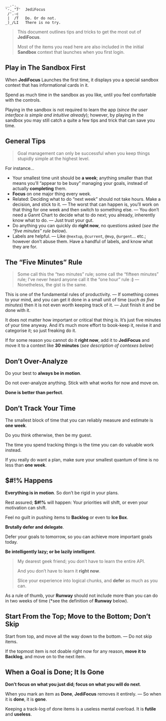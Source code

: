 ```text
__.-._
'-._"7'  JediFocus
 /'.-c
 |  /T   Do. Or do not.
_)_/LI   There is no try.
```

> This document outlines tips and tricks to get the most out of **JediFocus**.
>
> Most of the items you read here are also included in the initial **Sandbox** context that launches when you first login.

## Play in The Sandbox First

When **JediFocus** Launches the first time, it displays you a special sandbox context that has informational cards in it.

Spend as much time in the sandbox as you like, until you feel comfortable with the controls.

Playing in the sandbox is not required to learn the app (*since the user interface is simple and intuitive already*); however, by playing in the sandbox you may still catch a quite a few tips and trick that can save you time.

## General Tips

> Goal management can only be successful when you keep things stupidly simple at the highest level.

For instance…

* Your smallest time unit should be **a week**; anything smaller than that means you’ll “appear to be busy” managing your goals, instead of actually **completing** them.
* **Focus** on one major thing every week.
* Related: Deciding what to do “next week” should not take hours. Make a decision, and stick to it. — The worst that can happen is, you’ll work on that thing for one week and then switch to something else. — You don’t need a Gannt Chart to decide what to do next; you already, inherently know what to do. — Just trust your gut.
* Do anything you can quickly do **right now**, no questions asked (*see the “five minutes” rule below*).
* Labels are helpful. — Like `@nextup`, `@current`, `@mvp`, `@urgent`… etc.; however don’t abuse them. Have a handful of labels, and know what they are for.


## The “Five Minutes” Rule

> Some call this the “two minutes” rule; some call the “fifteen minutes” rule; I’ve never heard anyone call it the “one hour” rule **:)** — Nonetheless, the gist is the same.

This is one of the fundamental rules of productivity. — If something comes to your mind, and you can get it done in a small unit of time (*such as five minutes*) then it is not even worth keeping track of it. — Just finish it and be done with it.

It does not matter how important or critical that thing is. It’s just five minutes of your time anyway. And it’s much more effort to book-keep it, revise it and categorise it; so just freaking do it.

If for some reason you cannot do it **right now**, add it to **JediFocus** and move it to a context like **30 minutes** (*see description of contexes below*)

## Don’t Over-Analyze

Do your best to **always be in motion**.

Do not over-analyze anything. Stick with what works for now and move on.

**Done is better than perfect**.

## Don’t Track Your Time

The smallest block of time that you can reliably measure and estimate is **one week**.

Do you think otherwise, then be my guest.

The time you spend tracking things is the time you can do valuable work instead.

If you really do want a plan, make sure your smallest quantum of time is no less than **one week**.

## **$#!%** Happens

**Everything is in motion**. So don’t be rigid in your plans.

Rest assured; **$#!%** will happen: Your priorities will shift, or even your motivation can shift. 

Feel no guilt in pushing items to **Backlog** or even to **Ice Box**.

**Brutally defer and delegate**.

Defer your goals to tomorrow, so you can achieve more important goals today.

**Be intelligently lazy; or be lazily intelligent**.

> My dearest geek friend; you don’t have to learn the entire API.
>
> And you don’t have to learn it **right now**.
>
> Slice your experience into logical chunks, and **defer** as much as you can.

As a rule of thumb, your **Runway** should not include more than you can do in two weeks of time (*see the definition of **Runway** below).

## Start From the Top; Move to the Bottom; Don’t Skip

Start from top, and move all the way down to the bottom. — Do not skip items.

If the topmost item is not doable right now for any reason, **move it to Backlog**, and move on to the next item.

## When a Goal is **Done**; It Is **Gone** 

**Don’t focus on what you just did; focus on what you will do next**.

When you mark an item as **Done**, **JediFocus** removes it entirely. — So when it is **done**, it is **gone**.

Keeping a track-log of done items is a useless mental overload. It is **futile** and **useless**.

